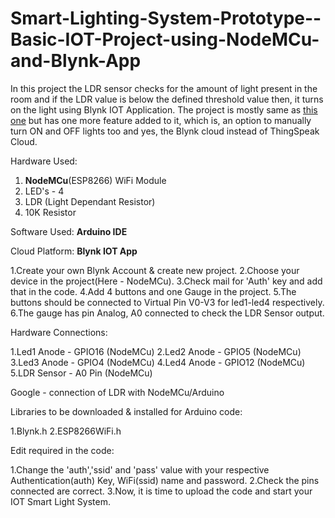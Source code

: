 # Smart-Lighting-System-Prototype--Basic-IOT-Project-using-NodeMCu-and-Blynk-App

In this project the LDR sensor checks for the amount of light present in the room and if the LDR value is below the defined threshold value then, it turns on the light using Blynk IOT Application. The project is mostly same as [this one](https://github.com/JaineshRathod/Smart-Lighting-System-Prototype--Basic-IOT-Project-using-NodeMCu-and-ThingSpeak-CLoud) but has one more feature added to it, which is, an option to manually turn ON and OFF lights too and yes, the Blynk cloud instead of ThingSpeak Cloud.

Hardware Used:

1. **NodeMCu**(ESP8266) WiFi Module
2. LED's - 4
3. LDR (Light Dependant Resistor)
4. 10K Resistor

Software Used: **Arduino IDE**

Cloud Platform: **Blynk IOT App**

1.Create your own Blynk Account & create new project.
2.Choose your device in the project(Here - NodeMCu).
3.Check mail for 'Auth' key and add that in the code.
4.Add 4 buttons and one Gauge in the project.
5.The buttons should be connected to Virtual Pin V0-V3 for led1-led4 respectively.
6.The gauge has pin Analog, A0 connected to check the LDR Sensor output.

Hardware Connections:

1.Led1 Anode - GPIO16 (NodeMCu) 
2.Led2 Anode - GPIO5 (NodeMCu) 
3.Led3 Anode - GPIO4 (NodeMCu) 
4.Led4 Anode - GPIO12 (NodeMCu) 
5.LDR Sensor - A0 Pin (NodeMCu)

Google - connection of LDR with NodeMCu/Arduino

Libraries to be downloaded & installed for Arduino code:

1.Blynk.h
2.ESP8266WiFi.h

Edit required in the code:

1.Change the 'auth','ssid' and 'pass' value with your respective Authentication(auth) Key, WiFi(ssid) name and password.
2.Check the pins connected are correct.
3.Now, it is time to upload the code and start your IOT Smart Light System.
